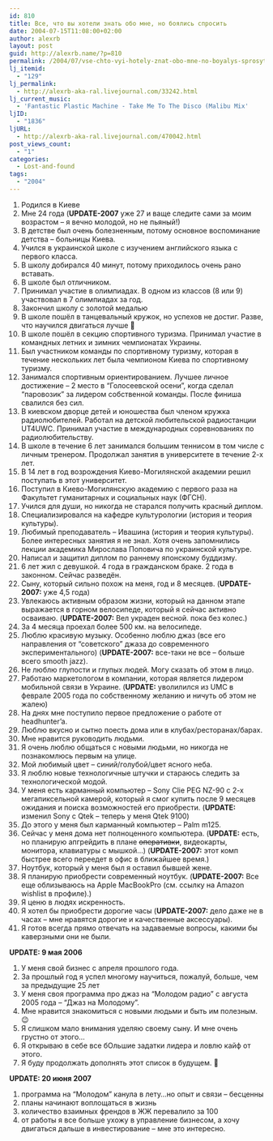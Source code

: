 ```yaml
---
id: 810
title: Все, что вы хотели знать обо мне, но боялись спросить
date: 2004-07-15T11:08:00+02:00
author: alexrb
layout: post
guid: http://alexrb.name/?p=810
permalink: /2004/07/vse-chto-vyi-hotely-znat-obo-mne-no-boyalys-sprosyt/
lj_itemid:
  - "129"
lj_permalink:
  - http://alexrb-aka-ral.livejournal.com/33242.html
lj_current_music:
  - 'Fantastic Plastic Machine - Take Me To The Disco (Malibu Mix'
ljID:
  - "1836"
ljURL:
  - http://alexrb-aka-ral.livejournal.com/470042.html
post_views_count:
  - "1"
categories:
  - Lost-and-found
tags:
  - "2004"
---
```

<!--more-->

  1. Родился в Киеве 
  2. Мне 24 года (**UPDATE-2007** уже 27 и ваще следите сами за моим возрастом &#8211; я вечно молодой, но не пьяный!)
  3. В детстве был очень болезненным, потому основное воспоминание детства &#8211; больницы Киева. 
  4. Учился в украинской школе с изучением английского языка с первого класса. 
  5. В школу добирался 40 минут, потому приходилось очень рано вставать. 
  6. В школе был отличником.&nbsp; 
  7. Принимал участие в олимпиадах. В одном из классов (8 или 9) участвовал в 7 олимпиадах за год. 
  8. Закончил школу с золотой медалью 
  9. В школе пошёл в танцевальный кружок, но успехов не достиг. Разве, что научился двигаться лучше 🙂 
 10. В школе пошёл в секцию спортивного туризма. Принимал участие в командных летних и зимних чемпионатах Украины.&nbsp; 
 11. Был участником команды по спортивному туризму, которая в течение нескольких лет была чемпионом Киева по спортивному туризму. 
 12. Занимался спортивным ориентированием. Лучшее личное достижение &#8211; 2 место в &#8220;Голосеевской осени&#8221;, когда сделал &#8220;паровозик&#8221; за лидером собственной команды. После финиша свалился без сил. 
 13. В киевском дворце детей и юношества был членом кружка радиолюбителей. Работал на детской любительской радиостанции UT4UWC. Принимал участие в международных соревнованиях по радиолюбительству. 
 14. В школе в течение 6 лет занимался большим теннисом в том числе с личным тренером. Продолжал занятия в университете в течение 2-х лет. 
 15. В 14 лет в год возрождения Киево-Могилянской академии решил поступать в этот университет. 
 16. Поступил в Киево-Могилянскую академию с первого раза на Факультет гуманитарных и социальных наук (ФГСН). 
 17. Учился для души, но никогда не старался получить красный диплом. 
 18. Специализировался на кафедре культурологии (история и теория культуры). 
 19. Любимый преподаватель &#8211; Ивашина (история и теория культуры). Более интересных занятия я не знал. Хотя очень запомнились лекции академика Мирослава Поповича по украинской культуре. 
 20. Написал и защитил диплом по раннему японскому буддизму. 
 21. 6 лет жил с девушкой. 4 года в гражданском браке. 2 года в законном. Сейчас разведён. 
 22. Сыну, который сильно похож на меня, год и 8 месяцев. (**UPDATE-2007:** уже 4,5 года)
 23. Увлекаюсь активным образом жизни, который на данном этапе выражается в горном велосипеде, который я сейчас активно осваиваю. (**UPDATE-2007:** Вел украден весной. пока без колес.)
 24. За 4 месяца проехал более 500 км. на велосипеде. 
 25. Люблю красивую музыку. Особенно люблю джаз (все его направления от &#8220;советского&#8221; джаза до современного экспериментального) (**UPDATE-2007:** все-таки не все &#8211; больше всего smooth jazz). 
 26. Не люблю глупости и глупых людей. Могу сказать об этом в лицо. 
 27. Работаю маркетологом в компании, которая является лидером мобильной связи в Украине. (**UPDATE:** уволилился из UMC в феврале 2005 года по собственному желанию и ничуть об этом не жалею)
 28. На днях мне поступило первое предложение о работе от headhunter&#8217;a. 
 29. Люблю вкусно и сытно поесть дома или в клубах/ресторанах/барах. 
 30. Мне нравится руководить людьми. 
 31. Я очень люблю общаться с новыми людьми, но никогда не познакомлюсь первым на улице. 
 32. Мой любимый цвет &#8211; синий/голубой/цвет ясного неба. 
 33. Я люблю новые технологичные штучки и стараюсь следить за технологической модой. 
 34. У меня есть карманный компьютер &#8211; Sony Clie PEG NZ-90 с 2-х мегапиксельной камерой, который я смог купить после 9 месяцев ожидания и поиска возможностей его приобрести. (**UPDATE:** изменил Sony с Qtek &#8211; теперь у меня Qtek 9100)
 35. До этого у меня был карманный компьютер &#8211; Palm m125. 
 36. Сейчас у меня дома нет полноценного компьютера. (**UPDATE:** есть, но планирую апгрейдить в плане <strike>оперативки</strike>, видеокарты, монитора, клавиатуры с мышкой&#8230;) (**UPDATE-2007:** этот комп быстрее всего переедет в офис в ближайшее время.)
 37. Ноутбук, который у меня был я оставил бывшей жене. 
 38. Я планирую приобрести современный ноутбук. (**UPDATE-2007:** Все еще облизываюсь на Apple MacBookPro (см. ссылку на Amazon wishlist в профиле).)
 39. Я ценю в людях искренность. 
 40. Я хотел бы приобрести дорогие часы (**UPDATE-2007:** дело даже не в часах &#8211; мне нравятся дорогие и качественные аксессуары). 
 41. Я готов всегда прямо отвечать на задаваемые вопросы, какими бы каверзными они не были. 

**UPDATE: 9 мая 2006**

  1. У меня свой бизнес с апреля прошлого года.
  2. За прошлый год я успел многому научиться, пожалуй, больше, чем за предыдущие 25 лет
  3. У меня своя программа про джаз на &#8220;Молодом радио&#8221; с августа 2005 года &#8211; &#8220;Джаз на Молодому&#8221;.
  4. Мне нравится знакомиться с новыми людьми и быть им полезным. 😉
  5. Я слишком мало внимания уделяю своему сыну. И мне очень грустно от этого&#8230;
  6. Я открываю в себе все бОльшие задатки лидера и ловлю кайф от этого.
  7. Я буду продолжать дополнять этот список в будущем. 🙂 

**UPDATE: 20 июня 2007**

  1. программа на &#8220;Молодом&#8221; канула в лету&#8230;но опыт и связи &#8211; бесценны
  2. планы начинают воплощаться в жизнь
  3. количество взаимных френдов в ЖЖ перевалило за 100
  4. от работы я все больше ухожу в управление бизнесом, а хочу двигаться дальше в инвестирование &#8211; мне это интересно.